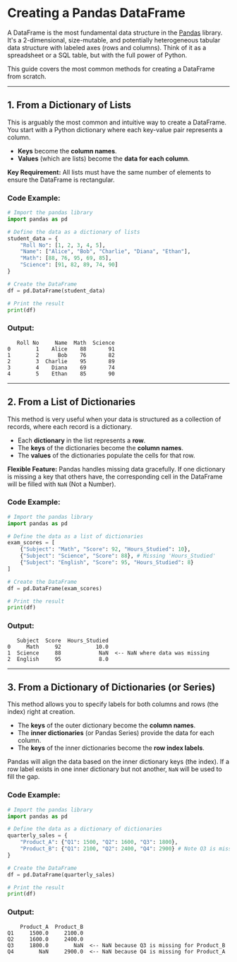 # Creating a Pandas DataFrame

A DataFrame is the most fundamental data structure in the [Pandas](https://pandas.pydata.org/) library. It's a 2-dimensional, size-mutable, and potentially heterogeneous tabular data structure with labeled axes (rows and columns). Think of it as a spreadsheet or a SQL table, but with the full power of Python.

This guide covers the most common methods for creating a DataFrame from scratch.

---

## 1. From a Dictionary of Lists

This is arguably the most common and intuitive way to create a DataFrame. You start with a Python dictionary where each key-value pair represents a column.

-   **Keys** become the **column names**.
-   **Values** (which are lists) become the **data for each column**.

**Key Requirement:** All lists must have the same number of elements to ensure the DataFrame is rectangular.

### Code Example:

```python
# Import the pandas library
import pandas as pd

# Define the data as a dictionary of lists
student_data = {
    "Roll No": [1, 2, 3, 4, 5],
    "Name": ["Alice", "Bob", "Charlie", "Diana", "Ethan"],
    "Math": [88, 76, 95, 69, 85],
    "Science": [91, 82, 89, 74, 90]
}

# Create the DataFrame
df = pd.DataFrame(student_data)

# Print the result
print(df)
```

### Output:

```
   Roll No     Name  Math  Science
0        1    Alice    88       91
1        2      Bob    76       82
2        3  Charlie    95       89
3        4    Diana    69       74
4        5    Ethan    85       90
```

---

## 2. From a List of Dictionaries

This method is very useful when your data is structured as a collection of records, where each record is a dictionary.

-   Each **dictionary** in the list represents a **row**.
-   The **keys** of the dictionaries become the **column names**.
-   The **values** of the dictionaries populate the cells for that row.

**Flexible Feature:** Pandas handles missing data gracefully. If one dictionary is missing a key that others have, the corresponding cell in the DataFrame will be filled with `NaN` (Not a Number).

### Code Example:

```python
# Import the pandas library
import pandas as pd

# Define the data as a list of dictionaries
exam_scores = [
    {"Subject": "Math", "Score": 92, "Hours_Studied": 10},
    {"Subject": "Science", "Score": 88}, # Missing 'Hours_Studied'
    {"Subject": "English", "Score": 95, "Hours_Studied": 8}
]

# Create the DataFrame
df = pd.DataFrame(exam_scores)

# Print the result
print(df)
```

### Output:

```
   Subject  Score  Hours_Studied
0     Math     92           10.0
1  Science     88            NaN  <-- NaN where data was missing
2  English     95            8.0
```

---

## 3. From a Dictionary of Dictionaries (or Series)

This method allows you to specify labels for both columns and rows (the index) right at creation.

-   The **keys** of the outer dictionary become the **column names**.
-   The **inner dictionaries** (or Pandas Series) provide the data for each column.
-   The **keys** of the inner dictionaries become the **row index labels**.

Pandas will align the data based on the inner dictionary keys (the index). If a row label exists in one inner dictionary but not another, `NaN` will be used to fill the gap.

### Code Example:

```python
# Import the pandas library
import pandas as pd

# Define the data as a dictionary of dictionaries
quarterly_sales = {
    "Product_A": {"Q1": 1500, "Q2": 1600, "Q3": 1800},
    "Product_B": {"Q1": 2100, "Q2": 2400, "Q4": 2900} # Note Q3 is missing, Q4 is extra
}

# Create the DataFrame
df = pd.DataFrame(quarterly_sales)

# Print the result
print(df)
```

### Output:

```
    Product_A  Product_B
Q1     1500.0     2100.0
Q2     1600.0     2400.0
Q3     1800.0        NaN  <-- NaN because Q3 is missing for Product_B
Q4        NaN     2900.0  <-- NaN because Q4 is missing for Product_A
```
